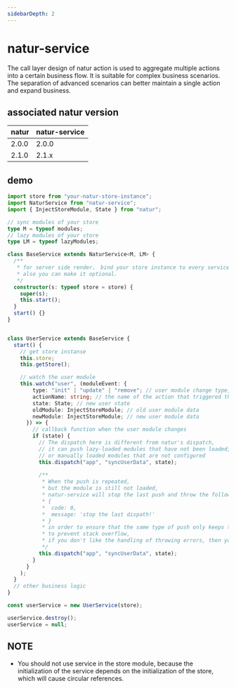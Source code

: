 ```yaml
---
sidebarDepth: 2
---
```


# natur-service
The call layer design of natur action is used to aggregate multiple actions into a certain business flow. It is suitable for complex business scenarios. The separation of advanced scenarios can better maintain a single action and expand business.

## associated natur version

| natur | natur-service |
| -- | -- |
| 2.0.0 | 2.0.0 |
| 2.1.0 | 2.1.x |

## demo

```typescript
import store from "your-natur-store-instance";
import NaturService from "natur-service";
import { InjectStoreModule, State } from "natur";

// sync modules of your store
type M = typeof modules;
// lazy modules of your store
type LM = typeof lazyModules;

class BaseService extends NaturService<M, LM> {
  /**
   * for server side render， bind your store instance to every service instance
   * also you can make it optional.
   */
  constructor(s: typeof store = store) {
    super(s);
    this.start();
  }
  start() {}
}


class UserService extends BaseService {
  start() {
    // get store instanse
    this.store;
    this.getStore();

    // watch the user module
    this.watch("user", (moduleEvent: {
        type: "init" | "update" | "remove"; // user module change type, please see natur document for details
        actionName: string; // the name of the action that triggered the user change
        state: State; // new user state
        oldModule: InjectStoreModule; // old user module data
        newModule: InjectStoreModule; // new user module data
      }) => {
        // callback function when the user module changes
        if (state) {
          // The dispatch here is different from natur's dispatch, 
          // it can push lazy-loaded modules that have not been loaded,
          // or manually loaded modules that are not configured
          this.dispatch("app", "syncUserData", state);
          
          /**
           * When the push is repeated, 
           * but the module is still not loaded, 
           * natur-service will stop the last push and throw the following error
           * {
           *  code: 0,
           *  message: 'stop the last dispath!'
           * }
           * in order to ensure that the same type of push only keeps the latest push, 
           * to prevent stack overflow,
           * if you don't like the handling of throwing errors, then you can override this method
           */
          this.dispatch("app", "syncUserData", state);
        }
      }
    );
  }
  // other business logic
}

const userService = new UserService(store);

userService.destroy();
userService = null;
```


## NOTE

- You should not use service in the store module, because the initialization of the service depends on the initialization of the store, which will cause circular references.